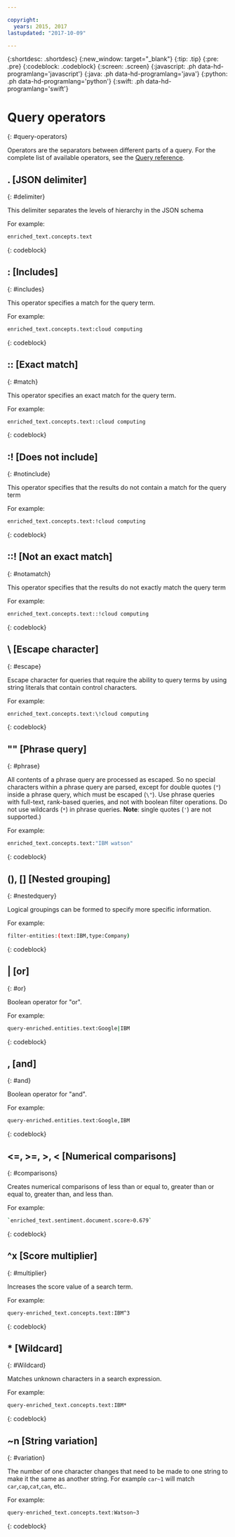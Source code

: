 ```yaml
---

copyright:
  years: 2015, 2017
lastupdated: "2017-10-09"

---
```


{:shortdesc: .shortdesc}
{:new_window: target="_blank"}
{:tip: .tip}
{:pre: .pre}
{:codeblock: .codeblock}
{:screen: .screen}
{:javascript: .ph data-hd-programlang='javascript'}
{:java: .ph data-hd-programlang='java'}
{:python: .ph data-hd-programlang='python'}
{:swift: .ph data-hd-programlang='swift'}

# Query operators
{: #query-operators}

Operators are the separators between different parts of a query. For the complete list of available operators, see the [Query reference](/docs/services/discovery/query-reference.html#operators).

## . \[JSON delimiter\]
{: #delimiter}

This delimiter separates the levels of hierarchy in the JSON schema

For example:
```bash
enriched_text.concepts.text
```
{: codeblock}

## : \[Includes\]
{: #includes}

This operator specifies a match for the query term.

For example:
```bash
enriched_text.concepts.text:cloud computing
```
{: codeblock}

## :: \[Exact match\]
{: #match}

This operator specifies an exact match for the query term.

For example:
```bash
enriched_text.concepts.text::cloud computing
```
{: codeblock}

## :! \[Does not include\]
{: #notinclude}

This operator specifies that the results do not contain a match for the query term

For example:
```bash
enriched_text.concepts.text:!cloud computing
```
{: codeblock}

## ::! \[Not an exact match\]
{: #notamatch}

This operator specifies that the results do not exactly match the query term

For example:
```bash
enriched_text.concepts.text::!cloud computing
```
{: codeblock}

## \\ \[Escape character\]
{: #escape}

Escape character for queries that require the ability to query terms by using string literals that contain control characters.

For example:
```bash
enriched_text.concepts.text:\!cloud computing
```
{: codeblock}

## "" \[Phrase query\]
{: #phrase}

All contents of a phrase query are processed as escaped. So no special characters within a phrase query are parsed, except for double quotes (`"`) inside a phrase query, which must be escaped (`\"`). Use phrase queries with full-text, rank-based queries, and not with boolean filter operations. Do not use wildcards (`*`) in phrase queries. **Note**: single quotes (`'`) are not supported.)

For example:
```bash
enriched_text.concepts.text:"IBM watson"
```
{: codeblock}

## (), \[\] \[Nested grouping\]
{: #nestedquery}

Logical groupings can be formed to specify more specific information.

For example:
```bash
filter-entities:(text:IBM,type:Company)
```
{: codeblock}

## \| \[or\]
{: #or}

Boolean operator for "or".

For example:
```bash
query-enriched.entities.text:Google|IBM
```
{: codeblock}

## , \[and\]
{: #and}

Boolean operator for "and".

For example:
```bash
query-enriched.entities.text:Google,IBM
```
{: codeblock}

## <=, >=, >, < \[Numerical comparisons\]
{: #comparisons}

Creates numerical comparisons of less than or equal to, greater than or equal to, greater than, and less than.

For example:
```bash
`enriched_text.sentiment.document.score>0.679`
```
{: codeblock}

## ^x \[Score multiplier\]
{: #multiplier}

Increases the score value of a search term.

For example:
```bash
query-enriched_text.concepts.text:IBM^3
```
{: codeblock}

## * \[Wildcard\]
{: #Wildcard}

Matches unknown characters in a search expression.

For example:
```bash
query-enriched_text.concepts.text:IBM*
```
{: codeblock}

## ~n \[String variation\]
{: #variation}

The number of one character changes that need to be made to one string to make it the same as another string. For example `car~1` will match `car`,`cap`,`cat`,`can`, etc..

For example:
```bash
query-enriched_text.concepts.text:Watson~3
```
{: codeblock}
